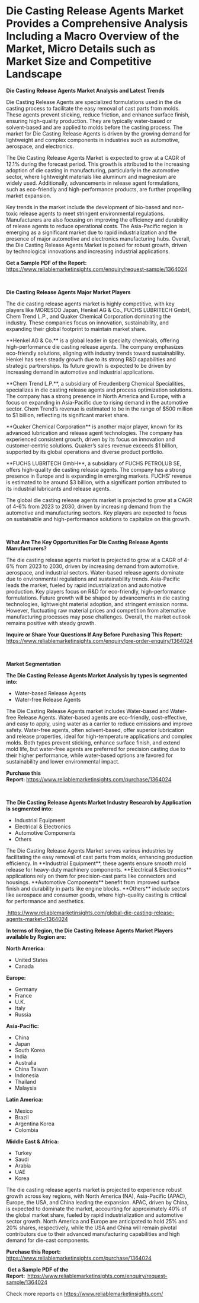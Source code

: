 <p><h1>Die Casting Release Agents Market Provides a Comprehensive Analysis Including a Macro Overview of the Market, Micro Details such as Market Size and Competitive Landscape</h1></p><p><strong>Die Casting Release Agents Market Analysis and Latest Trends</strong></p>
<p><p>Die Casting Release Agents are specialized formulations used in the die casting process to facilitate the easy removal of cast parts from molds. These agents prevent sticking, reduce friction, and enhance surface finish, ensuring high-quality production. They are typically water-based or solvent-based and are applied to molds before the casting process. The market for Die Casting Release Agents is driven by the growing demand for lightweight and complex components in industries such as automotive, aerospace, and electronics.</p><p>The Die Casting Release Agents Market is expected to grow at a CAGR of 12.1% during the forecast period. This growth is attributed to the increasing adoption of die casting in manufacturing, particularly in the automotive sector, where lightweight materials like aluminum and magnesium are widely used. Additionally, advancements in release agent formulations, such as eco-friendly and high-performance products, are further propelling market expansion.</p><p>Key trends in the market include the development of bio-based and non-toxic release agents to meet stringent environmental regulations. Manufacturers are also focusing on improving the efficiency and durability of release agents to reduce operational costs. The Asia-Pacific region is emerging as a significant market due to rapid industrialization and the presence of major automotive and electronics manufacturing hubs. Overall, the Die Casting Release Agents Market is poised for robust growth, driven by technological innovations and increasing industrial applications.</p></p>
<p><strong>Get a Sample PDF of the Report:&nbsp;</strong> <a href="https://www.reliablemarketinsights.com/enquiry/request-sample/1364024?utm_campaign=2138&utm_medium=2&utm_source=Github&utm_content=ia&utm_term=29012025&utm_id=die-casting-release-agents">https://www.reliablemarketinsights.com/enquiry/request-sample/1364024</a></p>
<p>&nbsp;</p>
<p><strong>Die Casting Release Agents Major Market Players</strong></p>
<p><p>The die casting release agents market is highly competitive, with key players like MORESCO Japan, Henkel AG & Co., FUCHS LUBRITECH GmbH, Chem Trend L.P., and Quaker Chemical Corporation dominating the industry. These companies focus on innovation, sustainability, and expanding their global footprint to maintain market share.</p><p>**Henkel AG & Co.** is a global leader in specialty chemicals, offering high-performance die casting release agents. The company emphasizes eco-friendly solutions, aligning with industry trends toward sustainability. Henkel has seen steady growth due to its strong R&D capabilities and strategic partnerships. Its future growth is expected to be driven by increasing demand in automotive and industrial applications.</p><p>**Chem Trend L.P.**, a subsidiary of Freudenberg Chemical Specialities, specializes in die casting release agents and process optimization solutions. The company has a strong presence in North America and Europe, with a focus on expanding in Asia-Pacific due to rising demand in the automotive sector. Chem Trend’s revenue is estimated to be in the range of $500 million to $1 billion, reflecting its significant market share.</p><p>**Quaker Chemical Corporation** is another major player, known for its advanced lubrication and release agent technologies. The company has experienced consistent growth, driven by its focus on innovation and customer-centric solutions. Quaker’s sales revenue exceeds $1 billion, supported by its global operations and diverse product portfolio.</p><p>**FUCHS LUBRITECH GmbH**, a subsidiary of FUCHS PETROLUB SE, offers high-quality die casting release agents. The company has a strong presence in Europe and is expanding in emerging markets. FUCHS’ revenue is estimated to be around $3 billion, with a significant portion attributed to its industrial lubricants and release agents.</p><p>The global die casting release agents market is projected to grow at a CAGR of 4-6% from 2023 to 2030, driven by increasing demand from the automotive and manufacturing sectors. Key players are expected to focus on sustainable and high-performance solutions to capitalize on this growth.</p></p>
<p>&nbsp;</p>
<p><strong>What Are The Key Opportunities For Die Casting Release Agents Manufacturers?</strong></p>
<p><p>The die casting release agents market is projected to grow at a CAGR of 4-6% from 2023 to 2030, driven by increasing demand from automotive, aerospace, and industrial sectors. Water-based release agents dominate due to environmental regulations and sustainability trends. Asia-Pacific leads the market, fueled by rapid industrialization and automotive production. Key players focus on R&D for eco-friendly, high-performance formulations. Future growth will be shaped by advancements in die casting technologies, lightweight material adoption, and stringent emission norms. However, fluctuating raw material prices and competition from alternative manufacturing processes may pose challenges. Overall, the market outlook remains positive with steady growth.</p></p>
<p><strong>Inquire or Share Your Questions If Any Before Purchasing This Report:</strong> <a href="https://www.reliablemarketinsights.com/enquiry/pre-order-enquiry/1364024?utm_campaign=2138&utm_medium=2&utm_source=Github&utm_content=ia&utm_term=29012025&utm_id=die-casting-release-agents">https://www.reliablemarketinsights.com/enquiry/pre-order-enquiry/1364024</a></p>
<p>&nbsp;</p>
<p><strong>Market Segmentation</strong></p>
<p><strong>The Die Casting Release Agents Market Analysis by types is segmented into:</strong></p>
<p><ul><li>Water-based Release Agents</li><li>Water-free Release Agents</li></ul></p>
<p><p>The Die Casting Release Agents market includes Water-based and Water-free Release Agents. Water-based agents are eco-friendly, cost-effective, and easy to apply, using water as a carrier to reduce emissions and improve safety. Water-free agents, often solvent-based, offer superior lubrication and release properties, ideal for high-temperature applications and complex molds. Both types prevent sticking, enhance surface finish, and extend mold life, but water-free agents are preferred for precision casting due to their higher performance, while water-based options are favored for sustainability and lower environmental impact.</p></p>
<p><strong>Purchase this Report:&nbsp;</strong><a href="https://www.reliablemarketinsights.com/purchase/1364024?utm_campaign=2138&utm_medium=2&utm_source=Github&utm_content=ia&utm_term=29012025&utm_id=die-casting-release-agents">https://www.reliablemarketinsights.com/purchase/1364024</a></p>
<p>&nbsp;</p>
<p><strong>The Die Casting Release Agents Market Industry Research by Application is segmented into:</strong></p>
<p><ul><li>Industrial Equipment</li><li>Electrical & Electronics</li><li>Automotive Components</li><li>Others</li></ul></p>
<p><p>The Die Casting Release Agents Market serves various industries by facilitating the easy removal of cast parts from molds, enhancing production efficiency. In **Industrial Equipment**, these agents ensure smooth mold release for heavy-duty machinery components. **Electrical & Electronics** applications rely on them for precision-cast parts like connectors and housings. **Automotive Components** benefit from improved surface finish and durability in parts like engine blocks. **Others** include sectors like aerospace and consumer goods, where high-quality casting is critical for performance and aesthetics.</p></p>
<p><a href="https://www.reliablemarketinsights.com/global-die-casting-release-agents-market-r1364024?utm_campaign=2138&utm_medium=2&utm_source=Github&utm_content=ia&utm_term=29012025&utm_id=die-casting-release-agents">&nbsp;https://www.reliablemarketinsights.com/global-die-casting-release-agents-market-r1364024</a></p>
<p><strong>In terms of Region, the Die Casting Release Agents Market Players available by Region are:</strong></p>
<p>
    <p> <strong> North America: </strong>
        <ul>
            <li>United States</li>
            <li>Canada</li>
        </ul>
        </p> 
    <p> <strong> Europe: </strong>
        <ul>
            <li>Germany</li>
            <li>France</li>
            <li>U.K.</li>
            <li>Italy</li>
            <li>Russia</li>
        </ul>
        </p> 
    <p> <strong> Asia-Pacific: </strong>
        <ul>
            <li>China</li>
            <li>Japan</li>
            <li>South Korea</li>
            <li>India</li>
            <li>Australia</li>
            <li>China Taiwan</li>
            <li>Indonesia</li>
            <li>Thailand</li>
            <li>Malaysia</li>
        </ul>
        </p> 
    <p> <strong> Latin America: </strong>
        <ul>
            <li>Mexico</li>
            <li>Brazil</li>
            <li>Argentina Korea</li>
            <li>Colombia</li>
        </ul>
        </p> 
    <p> <strong> Middle East & Africa: </strong>
        <ul>
            <li>Turkey</li>
            <li>Saudi</li>
            <li>Arabia</li>
            <li>UAE</li>
            <li>Korea</li>
        </ul>
    </p>
    </p>
<p><p>The die casting release agents market is projected to experience robust growth across key regions, with North America (NA), Asia-Pacific (APAC), Europe, the USA, and China leading the expansion. APAC, driven by China, is expected to dominate the market, accounting for approximately 40% of the global market share, fueled by rapid industrialization and automotive sector growth. North America and Europe are anticipated to hold 25% and 20% shares, respectively, while the USA and China will remain pivotal contributors due to their advanced manufacturing capabilities and high demand for die-cast components.</p></p>
<p><strong>Purchase this Report: </strong><a href="https://www.reliablemarketinsights.com/purchase/1364024?utm_campaign=2138&utm_medium=2&utm_source=Github&utm_content=ia&utm_term=29012025&utm_id=die-casting-release-agents">https://www.reliablemarketinsights.com/purchase/1364024</a></p>
<p>&nbsp;<strong>Get a Sample PDF of the Report:&nbsp;&nbsp;</strong><a href="https://www.reliablemarketinsights.com/enquiry/request-sample/1364024?utm_campaign=2138&utm_medium=2&utm_source=Github&utm_content=ia&utm_term=29012025&utm_id=die-casting-release-agents">https://www.reliablemarketinsights.com/enquiry/request-sample/1364024</a></p>
<p><strong></strong></p>
<p>Check more reports on <a href="https://www.reliablemarketinsights.com/?utm_campaign=2138&utm_medium=2&utm_source=Github&utm_content=ia&utm_term=29012025&utm_id=die-casting-release-agents">https://www.reliablemarketinsights.com/</a></p>